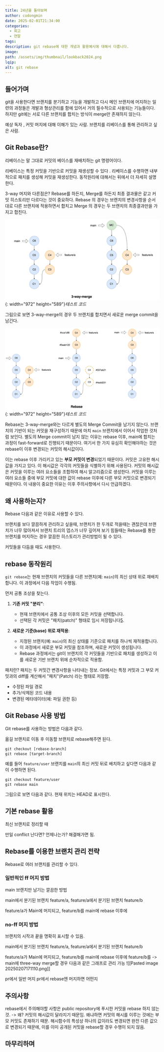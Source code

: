 ```yaml
---
title: 24년을 돌아보며
author: codongmin
date: 2025-02-01T21:34:00
categories:
  - 회고
  - 연말
tags:
description: git rebase에 대한 개념과 활용예시에 대해서 다룹니다.
image:
path: /assets/img/thumbnail/lookback2024.png
lqip:
alt: git rebase
---
```


## 들어가며

git을 사용한다면 브랜치를 분기하고 기능을 개발하고 다시 메인 브랜치에 머지하는 일련의 과정들은 개발과 형상관리를 함에 있어서 거의 필수적으로 사용되는 기능들이다. 하지만 git에는 서로 다른 브랜치를 합치는 방식이 merge만 존재하지 않는다. 

예상 독자 , 커밋 머지에 대해 이해가 있는 사람.
브랜치를 리베이스를 통해 관리하고 싶은 사람. 

## Git Rebase란?

리베이스는 말 그대로 커밋의 베이스를 재배치하는 git 명령어이다.

리베이스는 특정 커밋을 기반으로 커밋을 재생성할 수 있다 .
리베이스를 수행하면 내부적으로 패치를 생성해 커밋을 재생성한다. 동작원리에 대해서는 뒤에서 더 자세히 설명한다.



3-way 머지와 다른점은?
Rebase를 하든지, Merge를 하든지 최종 결과물은 같고 커밋 히스토리만 다르다는 것이 중요하다. Rebase 의 경우는 브랜치의 변경사항을 순서대로 다른 브랜치에 적용하면서 합치고 Merge 의 경우는 두 브랜치의 최종결과만을 가지고 합친다.


![Desktop View](/assets/posts/tools/git/git-rebase/3-way-merge.png){: width="972" height="589"}_테스트 코드_


그림으로 보면 3-way-merge의 경우 두 브랜치를 합치면서 새로운 merge commit을 남긴다. 

![Desktop View](/assets/posts/tools/git/git-rebase/rebase.png){: width="972" height="589"}_테스트 코드_

Rebase는 3-way-merge와는 다르게 별도의 Merge Commit을 남기지 않는다. 브랜치의 기반이 되는 커밋을 재구성하기 때문에 마치 `main` 브랜치에서 이어서 작업한 것처럼 보인다. 별도의 Merge commit이 남지 않는 이유는 rebase 이후, main에 합치는 과정이 fast-forward로 진행되기 때문이다. 여기서 한 가지 유심히 확인해야하는 것은 rebase이 이후 변경되는 커밋의 해시값이다. 

이는 rebase 이후 가리키고 있는 **부모 커밋이 변경**되었기 때문이다. 커밋은 고유한 해시값을 가지고 있다. 이 해시값은 각각의 커밋들을 식별하기 위해 사용된다. 커밋의 해시값은 커밋을 이루는 여러 요소들을 조합하여 해시 알고리즘으로 생성한다. 커밋을 이루는 여러 요소들 중에 부모 커밋에 대한 값이 rebase 이후에 다른 부모 커밋으로 변경되기 때문이다. 이 내용이 중요한 이유는 이후 주의사항에서 다시 언급하겠다.

## 왜 사용하는지?

Rebase 다음과 같은 이유로 사용할 수 있다.

브랜치를 보다 깔끔하게 관리하고 싶을때, 브랜치가 한 두개로 적을때는 괜찮은데 브랜치가 너무 많아져서 브랜치 트리의 뎁스가 너무 깊어져 보기 힘들때는 Rebase를 통한 브랜치를 머지하는 경우 깔끔한 히스토리가 관리방법이 될 수 있다.


커밋들을 다듬을 때도 사용한다.

## rebase 동작원리

`git rebase`는 현재 브랜치의 커밋들을 다른 브랜치(예: `main`)의 최신 상태 위로 재배치합니다. 이 과정에서 다음 작업이 수행됨.

먼저 공통 조상을 찾는다.

1. **기존 커밋 "분리"**:
    - 현재 브랜치에서 공통 조상 이후의 모든 커밋을 선택합니다.
    - 선택된 각 커밋은 "패치(patch)" 형태로 임시 저장됩니다[5](https://wonyong-jang.github.io/git/2021/02/05/Github-Rebase.html).
    
2. **새로운 기준(base) 위로 재적용**:
    - 지정된 브랜치(예: `main`)의 최신 상태를 기준으로 패치를 하나씩 재적용합니다.
    - 이 과정에서 새로운 부모 커밋을 참조하며, 새로운 커밋이 생성됩니다.
    - Rebase 과정에서는 git이 브랜치의 각 커밋들을 기반으로 패치를 생성하고 이를 새로운 기반 브랜치 위에 순차적으로 적용함.

패치란? 
패치는 두 커밋간 변경사항을 나타내는 정보. Git에서는 특정 커밋과 그 부모 커밋과의 diff를 계산해서 "패치"(Patch) 라는 형태로 저장함.
-  수정된 파일 경로
- 추가/삭제된 코드 내용
- 변경된 메타데이터(예: 파일 권한 등)





## Git Rebase 사용 방법 

Git rebase를 사용하는 방법은 다음과 같다. 

옮길 브랜치로 이동 후 이동할 브랜치로 rebase해주면 된다.
```git 
git checkout [rebase-branch]
git rebase [target-branch]
```

예를 들어 `feature/user` 브랜치를 `main`의 최신 커밋 뒤로 배치하고 싶다면 다음과 같이 수행하면 된다.
```git
git checkout feature/user
git rebase main
```

그림으로 보면 다음과 같다. 현재 위치는 HEAD로 표시한다.


## 기본 rebase 활용 

최신 브랜치로 정리할 때 


만일 conflict 난다면? 언제나는가?
해결해가면 됨. 


## Rebase를 이용한 브랜치 관리 전략

Rebase로 여러 브랜치를 관리할 수 있다.

### 일반적인 ff 머지 방법 

main 브랜치만 남기는 깔끔한 방법


main에서 분기된 브랜치 feature/a, 
feature/a에서 분기된 브랜치 feature/b

feature/a가 Main에 머지되고, 
feature/b를 main에 rebase 이후에 

### no-ff 머지 방법 

브랜치의 시작과 끝을 명확히 표시할 수 있음. 


main에서 분기된 브랜치 feature/a, 
feature/a에서 분기된 브랜치 feature/b

feature/a가 Main에 머지되고, 
feature/b를 main에 rebase 이후에 
feature/b를 -> main에 three-way merge할 경우  다음과 같은 그래프로 관리 가능 
![[Pasted image 20250207171110.png]]

pr에서 일반 머지 
pr에서 rebase엔 머지하면 어떤지


## 주의사항 

rebase에서 주의해야할 사항은 public repository에 푸시한 커밋을 rebase 하지 않는 것.
-> 왜? 커밋의 해시값이 달라지기 때문임. 왜냐하면 커밋의 해시를 이루는 것에는 부모 커밋도 존재하기 때문. 
해시함수의 특성상 하나의 값이라도 변경되면 완전 다른 값으로 변경되기 때문에, 이를 이미 공개된 커밋을 rebase할 경우  수행이 되지 않음. 


## 마무리하며